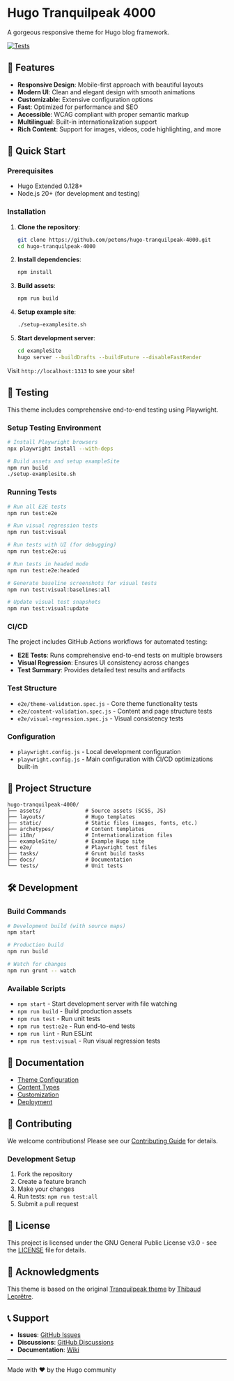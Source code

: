# Hugo Tranquilpeak 4000

A gorgeous responsive theme for Hugo blog framework.

[![Tests](https://github.com/petems/hugo-tranquilpeak-4000/workflows/E2E%20Tests%20with%20Playwright/badge.svg)](https://github.com/petems/hugo-tranquilpeak-4000/actions?query=workflow%3A%22E2E+Tests+with+Playwright%22)

## 🎨 Features

- **Responsive Design**: Mobile-first approach with beautiful layouts
- **Modern UI**: Clean and elegant design with smooth animations
- **Customizable**: Extensive configuration options
- **Fast**: Optimized for performance and SEO
- **Accessible**: WCAG compliant with proper semantic markup
- **Multilingual**: Built-in internationalization support
- **Rich Content**: Support for images, videos, code highlighting, and more

## 🚀 Quick Start

### Prerequisites

- Hugo Extended 0.128+
- Node.js 20+ (for development and testing)

### Installation

1. **Clone the repository**:

   ```bash
   git clone https://github.com/petems/hugo-tranquilpeak-4000.git
   cd hugo-tranquilpeak-4000
   ```

2. **Install dependencies**:

   ```bash
   npm install
   ```

3. **Build assets**:

   ```bash
   npm run build
   ```

4. **Setup example site**:

   ```bash
   ./setup-examplesite.sh
   ```

5. **Start development server**:
   ```bash
   cd exampleSite
   hugo server --buildDrafts --buildFuture --disableFastRender
   ```

Visit `http://localhost:1313` to see your site!

## 🧪 Testing

This theme includes comprehensive end-to-end testing using Playwright.

### Setup Testing Environment

```bash
# Install Playwright browsers
npx playwright install --with-deps

# Build assets and setup exampleSite
npm run build
./setup-examplesite.sh
```

### Running Tests

```bash
# Run all E2E tests
npm run test:e2e

# Run visual regression tests
npm run test:visual

# Run tests with UI (for debugging)
npm run test:e2e:ui

# Run tests in headed mode
npm run test:e2e:headed

# Generate baseline screenshots for visual tests
npm run test:visual:baselines:all

# Update visual test snapshots
npm run test:visual:update
```

### CI/CD

The project includes GitHub Actions workflows for automated testing:

- **E2E Tests**: Runs comprehensive end-to-end tests on multiple browsers
- **Visual Regression**: Ensures UI consistency across changes
- **Test Summary**: Provides detailed test results and artifacts

### Test Structure

- `e2e/theme-validation.spec.js` - Core theme functionality tests
- `e2e/content-validation.spec.js` - Content and page structure tests
- `e2e/visual-regression.spec.js` - Visual consistency tests

### Configuration

- `playwright.config.js` - Local development configuration
- `playwright.config.js` - Main configuration with CI/CD optimizations built-in

## 📁 Project Structure

```
hugo-tranquilpeak-4000/
├── assets/              # Source assets (SCSS, JS)
├── layouts/             # Hugo templates
├── static/              # Static files (images, fonts, etc.)
├── archetypes/          # Content templates
├── i18n/                # Internationalization files
├── exampleSite/         # Example Hugo site
├── e2e/                 # Playwright test files
├── tasks/               # Grunt build tasks
├── docs/                # Documentation
└── tests/               # Unit tests
```

## 🛠️ Development

### Build Commands

```bash
# Development build (with source maps)
npm start

# Production build
npm run build

# Watch for changes
npm run grunt -- watch
```

### Available Scripts

- `npm start` - Start development server with file watching
- `npm run build` - Build production assets
- `npm run test` - Run unit tests
- `npm run test:e2e` - Run end-to-end tests
- `npm run lint` - Run ESLint
- `npm run test:visual` - Run visual regression tests

## 📖 Documentation

- [Theme Configuration](docs/configuration.md)
- [Content Types](docs/content-types.md)
- [Customization](docs/customization.md)
- [Deployment](docs/deployment.md)

## 🤝 Contributing

We welcome contributions! Please see our [Contributing Guide](CONTRIBUTING.md) for details.

### Development Setup

1. Fork the repository
2. Create a feature branch
3. Make your changes
4. Run tests: `npm run test:all`
5. Submit a pull request

## 📄 License

This project is licensed under the GNU General Public License v3.0 - see the [LICENSE](LICENSE) file for details.

## 🙏 Acknowledgments

This theme is based on the original [Tranquilpeak theme](https://github.com/kakawait/hugo-tranquilpeak-theme) by [Thibaud Leprêtre](https://github.com/kakawait).

## 📞 Support

- **Issues**: [GitHub Issues](https://github.com/petems/hugo-tranquilpeak-4000/issues)
- **Discussions**: [GitHub Discussions](https://github.com/petems/hugo-tranquilpeak-4000/discussions)
- **Documentation**: [Wiki](https://github.com/petems/hugo-tranquilpeak-4000/wiki)

---

Made with ❤️ by the Hugo community
